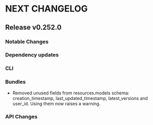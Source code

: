 # NEXT CHANGELOG

## Release v0.252.0

### Notable Changes

### Dependency updates

### CLI

### Bundles
- Removed unused fields from resources.models schema: creation\_timestamp, last\_updated\_timestamp, latest\_versions and user\_id. Using them now raises a warning.

### API Changes
